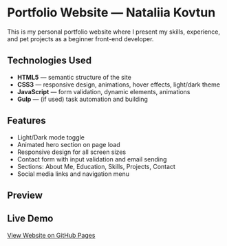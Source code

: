 # Portfolio Website — Nataliia Kovtun
This is my personal portfolio website where I present my skills, experience, and pet projects as a beginner front-end developer.

## Technologies Used
- **HTML5** — semantic structure of the site
- **CSS3** — responsive design, animations, hover effects, light/dark theme
- **JavaScript** — form validation, dynamic elements, animations
- **Gulp** — (if used) task automation and building

## Features

- Light/Dark mode toggle
- Animated hero section on page load
- Responsive design for all screen sizes
- Contact form with input validation and email sending
- Sections: About Me, Education, Skills, Projects, Contact
- Social media links and navigation menu

## Preview


## Live Demo

[ View Website on GitHub Pages](https://littledeathtrap.github.io/portfolio/)
